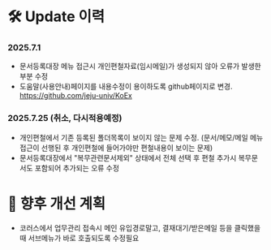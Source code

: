 # 🛠️ Update 이력
### 2025.7.1 
  * 문서등록대장 메뉴 접근시 개인편철자료(임시메일)가 생성되지 않아 오류가 발생한 부분 수정
  * 도움말(사용안내)페이지를 내용수정이 용이하도록 github페이지로 변경. https://github.com/jeju-univ/KoEx

### 2025.7.25 (취소, 다시적용예정)
  * 개인편철에서 기존 등록된 폴더목록이 보이지 않는 문제 수정. (문서/메모/메일 메뉴접근이 선행된 후 개인편철에 들어가야만 편철내용이 보이는 문제)
  * 문서등록대장에서 "복무관련문서제외" 상태에서 전체 선택 후 편철 추가시 복무문서도 포함되어 추가되는 오류 수정

  
# 📅 향후 개선 계획
* 코러스에서 업무관리 접속시 메인 유입경로말고, 결재대기/받은메일 등을 클릭했을때 서브메뉴가 바로 호출되도록 수정필요

